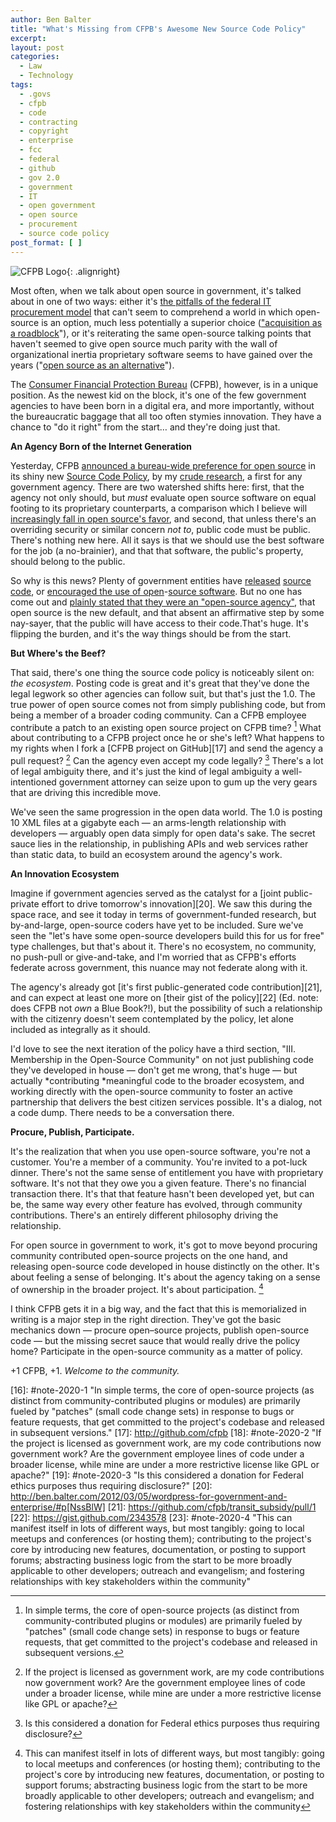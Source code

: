 ```yaml
---
author: Ben Balter
title: "What's Missing from CFPB's Awesome New Source Code Policy"
excerpt:
layout: post
categories:
  - Law
  - Technology
tags:
  - .govs
  - cfpb
  - code
  - contracting
  - copyright
  - enterprise
  - fcc
  - federal
  - github
  - gov 2.0
  - government
  - IT
  - open government
  - open source
  - procurement
  - source code policy
post_format: [ ]
---
```


![CFPB Logo][1]{: .alignright}

Most often, when we talk about open source in government, it's talked about in one of two ways: either it's [the pitfalls of the federal IT procurement model][2] that can't seem to comprehend a world in which open-source is an option, much less potentially a superior choice (["acquisition as a roadblock][3]"), or it's reiterating the same open-source talking points that haven't seemed to give open source much parity with the wall of organizational inertia proprietary software seems to have gained over the years ("[open source as an alternative][4]").

The [Consumer Financial Protection Bureau][5] (CFPB), however, is in a unique position. As the newest kid on the block, it's one of the few government agencies to have been born in a digital era, and more importantly, without the bureaucratic baggage that all too often stymies innovation. They have a chance to "do it right" from the start… and they're doing just that.

**An Agency Born of the Internet Generation**

Yesterday, CFPB [announced a bureau-wide preference for open source][6] in its shiny new [Source Code Policy][6], by my [crude research][7], a first for any government agency. There are two watershed shifts here: first, that the agency not only should, but *must* evaluate open source software on equal footing to its proprietary counterparts, a comparison which I believe will [increasingly fall in open source's favor][8], and second, that unless there's an overriding security or similar concern *not to*, public code must be public. There's nothing new here. All it says is that we should use the best software for the job (a no-brainier), and that that software, the public's property, should belong to the public.

So why is this news? Plenty of government entities have [released][9] [source][10] [code][11], or [encouraged the][12][ use of open][13]-[source software][14]. But no one has come out and [plainly stated that they were an "open-source agency"][15], that open source is the new default, and that absent an affirmative step by some nay-sayer, that the public will have access to their code.That's huge. It's flipping the burden, and it's the way things should be from the start.

**But Where's the Beef?**

That said, there's one thing the source code policy is noticeably silent on: *the ecosystem*. Posting code is great and it's great that they've done the legal legwork so other agencies can follow suit, but that's just the 1.0. The true power of open source comes not from simply publishing code, but from being a member of a broader coding community. Can a CFPB employee contribute a patch to an existing open source project on CFPB time? [^1] What about contributing to a CFPB project once he or she's left? What happens to my rights when I fork a [CFPB project on GitHub][17] and send the agency a pull request? [^2] Can the agency even accept my code legally? [^3] There's a lot of legal ambiguity there, and it's just the kind of legal ambiguity a well-intentioned government attorney can seize upon to gum up the very gears that are driving this incredible move.

We've seen the same progression in the open data world. The 1.0 is posting 10 XML files at a gigabyte each — an arms-length relationship with developers — arguably open data simply for open data's sake. The secret sauce lies in the relationship, in publishing APIs and web services rather than static data, to build an ecosystem around the agency's work.

**An Innovation Ecosystem**

Imagine if government agencies served as the catalyst for a [joint public-private effort to drive tomorrow's innovation][20]. We saw this during the space race, and see it today in terms of government-funded research, but by-and-large, open-source coders have yet to be included. Sure we've seen the "let's have some open-source developers build this for us for free" type challenges, but that's about it. There's no ecosystem, no community, no push-pull or give-and-take, and I'm worried that as CFPB's efforts federate across government, this nuance may not federate along with it.

The agency's already got [it's first public-generated code contribution][21], and can expect at least one more on [their gist of the policy][22] (Ed. note: does CFPB not *own* a Blue Book?!), but the possibility of such a relationship with the citizenry doesn't seem contemplated by the policy, let alone included as integrally as it should.

I'd love to see the next iteration of the policy have a third section, "III. Membership in the Open-Source Community" on not just publishing code they've developed in house — don't get me wrong, that's huge — but actually *contributing *meaningful code to the broader ecosystem, and working directly with the open-source community to foster an active partnership that delivers the best citizen services possible. It's a dialog, not a code dump. There needs to be a conversation there.

**Procure, Publish, Participate.**

It's the realization that when you use open-source software, you're not a customer. You're a member of a community. You're invited to a pot-luck dinner. There's not the same sense of entitlement you have with proprietary software. It's not that they owe you a given feature. There's no financial transaction there. It's that that feature hasn't been developed yet, but can be, the same way every other feature has evolved, through community contributions. There's an entirely different philosophy driving the relationship.

For open source in government to work, it's got to move beyond procuring community contributed open-source projects on the one hand, and releasing open-source code developed in house distinctly on the other. It's about feeling a sense of belonging. It's about the agency taking on a sense of ownership in the broader project. It's about participation. [^4]

I think CFPB gets it in a big way, and the fact that this is memorialized in writing is a major step in the right direction. They've got the basic mechanics down — procure open–source projects, publish open-source code — but the missing secret sauce that would really drive the policy home? Participate in the open-source community as a matter of policy.

+1 CFPB, +1. *Welcome to the community.*

[^1]: In simple terms, the core of open-source projects (as distinct from community-contributed plugins or modules) are primarily fueled by "patches" (small code change sets) in response to bugs or feature requests, that get committed to the project's codebase and released in subsequent versions.
[^2]: If the project is licensed as government work, are my code contributions now government work? Are the government employee lines of code under a broader license, while mine are under a more restrictive license like GPL or apache?
[^3]: Is this considered a donation for Federal ethics purposes thus requiring disclosure?
[^4]: This can manifest itself in lots of different ways, but most tangibly: going to local meetups and conferences (or hosting them); contributing to the project's core by introducing new features, documentation, or posting to support forums; abstracting business logic from the start to be more broadly applicable to other developers; outreach and evangelism; and fostering relationships with key stakeholders within the community

[1]: http://www.treasury.gov/press-center/news/PublishingImages/CFPB.jpg "CFPB Logo"
[2]: http://ben.balter.com/2011/11/29/towards-a-more-agile-government/
[3]: http://radar.oreilly.com/2011/09/open-source-government-it-goscon.html
[4]: http://benbalter.github.com/open-source-alternatives/
[5]: http://cfpb.gov
[6]: http://cfpb.github.io/source-code-policy/
[7]: http://www.google.com/search?sugexp=chrome,mod=4&sourceid=chrome&ie=UTF-8&q=source+code+policy+site%3A.gov
[8]: http://www.amazon.com/The-Wealth-Networks-Production-ebook/dp/B0015GWX0S
[9]: http://www.fcc.gov/blog/contributing-code-back-fcc-govs-open-source-feedback-loop
[10]: http://www.whitehouse.gov/blog/2011/02/11/whitehousegov-releases-second-set-open-source-code
[11]: http://open.nasa.gov
[12]: https://www.gov.uk/government/publications/open-source-procurement-toolkit
[13]: http://www.finance.gov.au/files/2012/04/AGuidetoOpenSourceSoftware.pdf
[14]: http://www.tekno.dk/pdf/projekter/p03_opensource_paper_english.pdf
[15]: https://twitter.com/#!/victorzapanta/status/189390759181557760
[16]: #note-2020-1 "In simple terms, the core of open-source projects (as distinct from community-contributed plugins or modules) are primarily fueled by "patches" (small code change sets) in response to bugs or feature requests, that get committed to the project's codebase and released in subsequent versions."
[17]: http://github.com/cfpb
[18]: #note-2020-2 "If the project is licensed as government work, are my code contributions now government work? Are the government employee lines of code under a broader license, while mine are under a more restrictive license like GPL or apache?"
[19]: #note-2020-3 "Is this considered a donation for Federal ethics purposes thus requiring disclosure?"
[20]: http://ben.balter.com/2012/03/05/wordpress-for-government-and-enterprise/#p[NssBlW]
[21]: https://github.com/cfpb/transit_subsidy/pull/1
[22]: https://gist.github.com/2343578
[23]: #note-2020-4 "This can manifest itself in lots of different ways, but most tangibly: going to local meetups and conferences (or hosting them); contributing to the project's core by introducing new features, documentation, or posting to support forums; abstracting business logic from the start to be more broadly applicable to other developers; outreach and evangelism; and fostering relationships with key stakeholders within the community"
